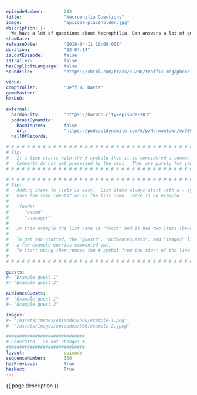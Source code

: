 ```yaml
---
episodeNumber:        283
title:                "Necrophilia Questions"
image:                "episode-placeholder.jpg"
description: |-
  We have a lot of questions about Necrophilia. Dan answers a lot of questions about his underwear and debates the morality and accuracy of veterinary medicine, while Jeff has a creative solution for man boobs. Featuring Dan Harmon, Jeff Bryan Davis, Spe...
showDate:             
releaseDate:          "2018-04-11 10:00:00Z"
duration:             "02:04:14"
isLostEpisode:        false
isTrailer:            false
hasExplicitLanguage:  false
soundFile:            "https://chtbl.com/track/E2288/traffic.megaphone.fm/STA9556317921.mp3?updated=1596754193"

venue:                
comptroller:          "Jeff B. Davis"
gameMaster:           
hasDnD:               

external:
  harmonCity:         "https://harmon.city/episode-283"
  podcastDynamite:
    hasMinutes:       false
    url:              "https://podcastdynamite.com/#/p/Harmontown/e/300/283"
  hallOfRecords:      

# # # # # # # # # # # # # # # # # # # # # # # # # # # # # # # # # # # # # # # # # # # # #
# Tip!
#   If a line starts with the # symbold then it is considered a comment.
#   Comments do not get processed by the wiki.  They are purely for your information.
# # # # # # # # # # # # # # # # # # # # # # # # # # # # # # # # # # # # # # # # # # # # #

# # # # # # # # # # # # # # # # # # # # # # # # # # # # # # # # # # # # # # # # # # # # #
# Tip!
#   Adding items to lists is easy.  List items always start with a - symbol and have
#   have the same identation as the list name.  Here is an example.
#
#    foods:
#    - "bacon"
#    - "sausages"
#
#   In this example the list name is "foods" and it has two items (bacon, and sausages).
#
#   To get you started, the "guests", "audienceGuests", and "images" lists below have
#   a few example entries commented out.
#   To start using them remove the # symbol from the start of the line.
#
# # # # # # # # # # # # # # # # # # # # # # # # # # # # # # # # # # # # # # # # # # # # #

guests:
#- "Example guest 1"
#- "Example guest 2"

audienceGuests:
#- "Example guest 1"
#- "Example guest 2"

images:
#- "/assets/images/episodes/300/example-1.png"
#- "/assets/images/episodes/300/example-2.jpeg"

##############################
# Generated.  Do not change! #
##############################
layout:               episode
sequenceNumber:       300
hasPrevious:          True
hasNext:              True
---
```


<!-- The episode description will be rendered here -->
{{ page.description }}

<!-- Add your content BELOW here -->
<!-- vvvvvvvvvvvvvvvvvvvvvvvvvvv -->




<!-- ^^^^^^^^^^^^^^^^^^^^^^^^^^^ -->
<!-- Add your content ABOVE here -->

<!-- The episode gallery will be rendered here -->